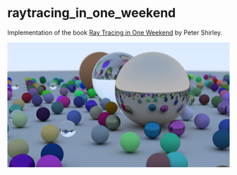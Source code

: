 # raytracing_in_one_weekend

Implementation of the book [Ray Tracing in One Weekend](http://in1weekend.blogspot.com/2016/01/ray-tracing-in-one-weekend.html) by Peter Shirley.

![alt text](./output.png "Ray tracing in one weekend")